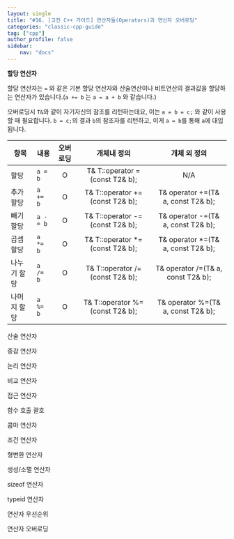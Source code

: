 ```yaml
---
layout: single
title: "#16. [고전 C++ 가이드] 연산자들(Operators)과 연산자 오버로딩"
categories: "classic-cpp-guide"
tag: ["cpp"]
author_profile: false
sidebar: 
    nav: "docs"
---
```




**할당 연산자**

할당 연산자는 `=` 와 같은 기본 할당 연산자와 산술연산이나 비트연산의 결과값을 할당하는 연산자가 있습니다.(`a += b` 는 `a = a + b` 와 같습니다.) 

오버로딩시 `T&`와 같이 자기자신의 참조를 리턴하는데요, 이는 `a = b = c;` 와 같이 사용할 때 필요합니다. `b = c;`의 결과 `b`의 참조자를 리턴하고, 이게 `a = b`를 통해 `a`에 대입됩니다.

|항목|내용|오버로딩| 개체내 정의| 개체 외 정의|
|--|--|:--:|:--:|:--:|
|할당|`a = b`|O|T& T::operator =(const T2& b);|N/A|
|추가 할당|`a += b`|O|T& T::operator +=(const T2& b);|T& operator +=(T& a, const T2& b);|
|빼기 할당|`a -= b`|O|T& T::operator -=(const T2& b);|T& operator -=(T& a, const T2& b);|
|곱셈 할당|`a *= b`|O|T& T::operator *=(const T2& b);|T& operator *=(T& a, const T2& b);|
|나누기 할당|`a /= b`|O|T& T::operator /=(const T2& b);|T& operator /=(T& a, const T2& b);|
|나머지 할당|`a %= b`|O|T& T::operator %=(const T2& b);|T& operator %=(T& a, const T2& b);|

산술 연산자

증감 연산자

논리 연산자

비교 연산자

접근 연산자

함수 호출
괄호

콤마 연산자

조건 연산자

형변환 연산자

생성/소멸 연산자

sizeof 연산자

typeid 연산자

연산자 우선순위

연산자 오버로딩







